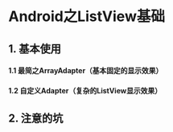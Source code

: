 # Android之ListView基础
## 1. 基本使用
#### 1.1 最简之ArrayAdapter（基本固定的显示效果）



#### 1.2 自定义Adapter（复杂的ListView显示效果）





## 2. 注意的坑
